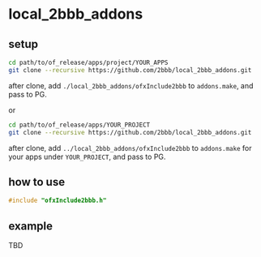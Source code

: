 # local_2bbb_addons

## setup

```bash
cd path/to/of_release/apps/project/YOUR_APPS
git clone --recursive https://github.com/2bbb/local_2bbb_addons.git
```

after clone, add `./local_2bbb_addons/ofxInclude2bbb` to `addons.make`, and pass to PG.

or 

```bash
cd path/to/of_release/apps/YOUR_PROJECT
git clone --recursive https://github.com/2bbb/local_2bbb_addons.git
```

after clone, add `../local_2bbb_addons/ofxInclude2bbb` to `addons.make` for your apps under `YOUR_PROJECT`, and pass to PG.


## how to use

```cpp
#include "ofxInclude2bbb.h"
```

## example

TBD
